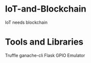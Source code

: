 # IoT-and-Blockchain
IoT needs blockchain
# Tools and Libraries
Truffle
ganache-cli
Flask
GPIO Emulator

